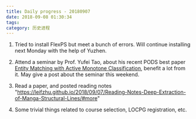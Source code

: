 ```yaml
---
title: Daily progress - 20180907
date: 2018-09-08 01:30:34
tags:
category: 历史进程
---
```


1. Tried to install FlexPS but meet a bunch of errors. Will continue installing next Monday with the help of Yuzhen.

2. Attend a seminar by Prof. Yufei Tao, about his recent PODS best paper [Entity Matching with Active Monotone Classification](http://www.cse.cuhk.edu.hk/~taoyf/paper/pods18.pdf), benefit a lot from it. May give a post about the seminar this weekend.

3. Read a paper, and posted reading notes "https://leifzhu.github.io/2018/09/07/Reading-Notes-Deep-Extraction-of-Manga-Structural-Lines/#more"

4. Some trivial things related to course selection, LOCPG registration, etc.